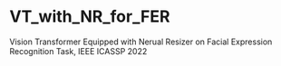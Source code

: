 # VT_with_NR_for_FER
Vision Transformer Equipped with Nerual Resizer on Facial Expression Recognition Task, IEEE ICASSP 2022 
